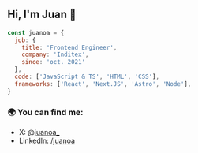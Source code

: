 ## Hi, I'm Juan 👋


```js
const juanoa = {
  job: {
    title: 'Frontend Engineer',
    company: 'Inditex',
    since: 'oct. 2021'
  },
  code: ['JavaScript & TS', 'HTML', 'CSS'],
  frameworks: ['React', 'Next.JS', 'Astro', 'Node'],
}
```

### 🌍 You can find me:
- X: [@juanoa_](https://x.com/juanoa_)
- LinkedIn: [/juanoa](http://linkedin.com/in/juanoa/)
